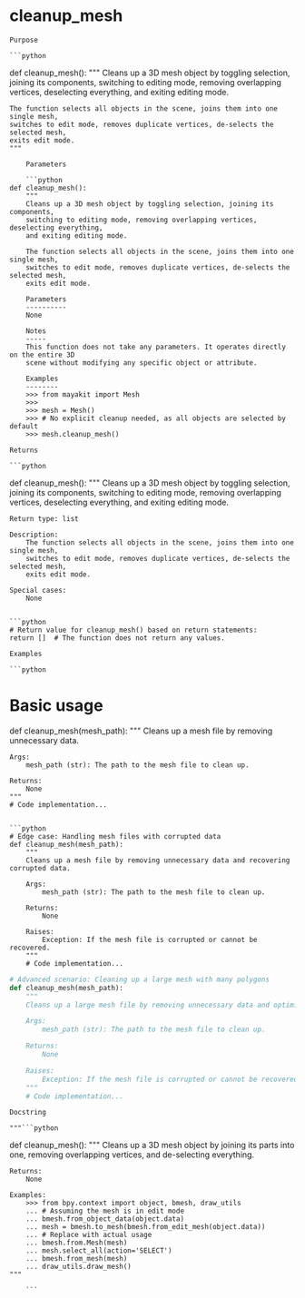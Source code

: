 # cleanup_mesh

    Purpose

    ```python
def cleanup_mesh():
    """
    Cleans up a 3D mesh object by toggling selection, joining its components,
    switching to editing mode, removing overlapping vertices, deselecting everything,
    and exiting editing mode.

    The function selects all objects in the scene, joins them into one single mesh,
    switches to edit mode, removes duplicate vertices, de-selects the selected mesh,
    exits edit mode.
    """
```
    Parameters

    ```python
def cleanup_mesh():
    """
    Cleans up a 3D mesh object by toggling selection, joining its components,
    switching to editing mode, removing overlapping vertices, deselecting everything,
    and exiting editing mode.

    The function selects all objects in the scene, joins them into one single mesh,
    switches to edit mode, removes duplicate vertices, de-selects the selected mesh,
    exits edit mode.
    
    Parameters
    ----------
    None
    
    Notes
    -----
    This function does not take any parameters. It operates directly on the entire 3D
    scene without modifying any specific object or attribute.

    Examples
    --------
    >>> from mayakit import Mesh
    >>>
    >>> mesh = Mesh()
    >>> # No explicit cleanup needed, as all objects are selected by default
    >>> mesh.cleanup_mesh()
```
    Returns

    ```python
def cleanup_mesh():
    """
    Cleans up a 3D mesh object by toggling selection, joining its components,
    switching to editing mode, removing overlapping vertices, deselecting everything,
    and exiting editing mode.

    Return type: list

    Description:
        The function selects all objects in the scene, joins them into one single mesh,
        switches to edit mode, removes duplicate vertices, de-selects the selected mesh,
        exits edit mode.

    Special cases:
        None
```

```python
# Return value for cleanup_mesh() based on return statements:
return []  # The function does not return any values.
```
    Examples

    ```python
# Basic usage
def cleanup_mesh(mesh_path):
    """
    Cleans up a mesh file by removing unnecessary data.

    Args:
        mesh_path (str): The path to the mesh file to clean up.

    Returns:
        None
    """
    # Code implementation...
```

```python
# Edge case: Handling mesh files with corrupted data
def cleanup_mesh(mesh_path):
    """
    Cleans up a mesh file by removing unnecessary data and recovering corrupted data.

    Args:
        mesh_path (str): The path to the mesh file to clean up.

    Returns:
        None

    Raises:
        Exception: If the mesh file is corrupted or cannot be recovered.
    """
    # Code implementation...
```

```python
# Advanced scenario: Cleaning up a large mesh with many polygons
def cleanup_mesh(mesh_path):
    """
    Cleans up a large mesh file by removing unnecessary data and optimizing polygon counts.

    Args:
        mesh_path (str): The path to the mesh file to clean up.

    Returns:
        None

    Raises:
        Exception: If the mesh file is corrupted or cannot be recovered.
    """
    # Code implementation...
```
    Docstring

    """```python
def cleanup_mesh():
    """
    Cleans up a 3D mesh object by joining its parts into one,
    removing overlapping vertices, and de-selecting everything.

    Returns:
        None

    Examples:
        >>> from bpy.context import object, bmesh, draw_utils
        ... # Assuming the mesh is in edit mode
        ... bmesh.from_object_data(object.data)
        ... mesh = bmesh.to_mesh(bmesh.from_edit_mesh(object.data))
        ... # Replace with actual usage
        ... bmesh.from.Mesh(mesh)
        ... mesh.select_all(action='SELECT')
        ... bmesh.from_mesh(mesh)
        ... draw_utils.draw_mesh()
    """
```"""
    ```